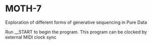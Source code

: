 # MOTH-7
Exploration of different forms of generative sequencing in Pure Data

Run __START to begin the program.
This program can be clocked by external MIDI clock sync
